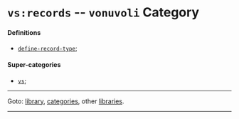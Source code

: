

<a id='category__vonuvoli__vs_3a_records'></a>

# `vs:records` -- `vonuvoli` Category


<a id='category__vonuvoli__vs_3a_records__definitions'></a>

#### Definitions

 * [`define-record-type`](../../r7rs/definitions/define-record-type.md#definition__r7rs__define-record-type);


<a id='category__vonuvoli__vs_3a_records__super-categories'></a>

#### Super-categories

 * [`vs`](../../vonuvoli/categories/vs.md#category__vonuvoli__vs);

----

Goto: [library](../../vonuvoli/_index.md#library__vonuvoli), [categories](../../vonuvoli/categories/_index.md#toc__vonuvoli__categories), other [libraries](../../_libraries.md#toc__libraries).

----

